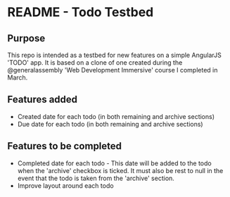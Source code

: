 # README - Todo Testbed

## Purpose
This repo is intended as a testbed for new features on a simple AngularJS 'TODO' app. It is based on a clone of one created during the @generalassembly 'Web Development Immersive' course I completed in March.

## Features added
- Created date for each todo (in both remaining and archive sections)
- Due date for each todo (in both remaining and archive sections)

## Features to be completed
- Completed date for each todo - This date will be added to the todo when the 'archive' checkbox is ticked. It must also be rest to null in the event that the todo is taken from the 'archive' section.
- Improve layout around each todo

